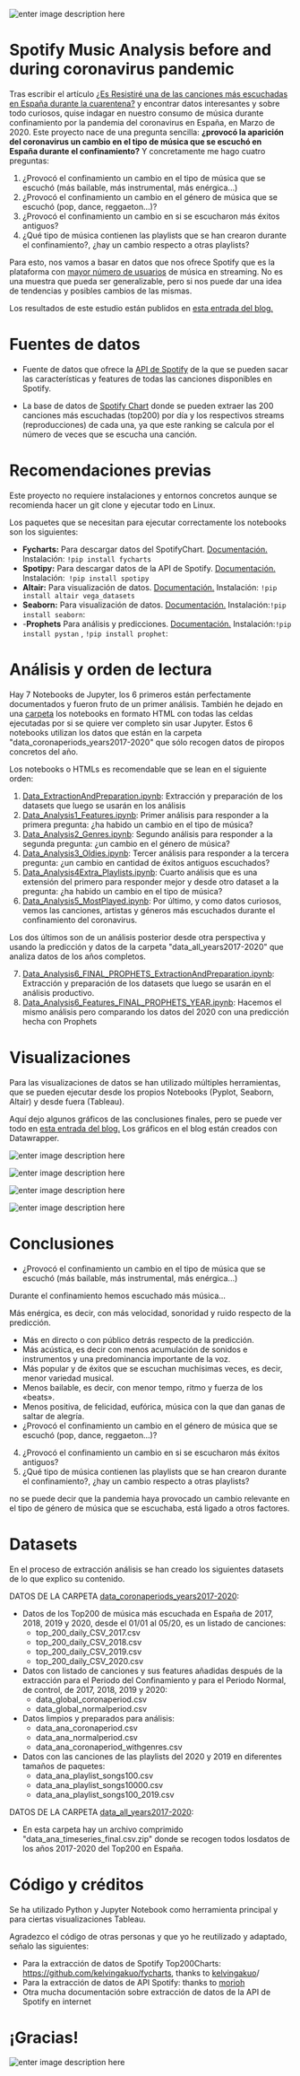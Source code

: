 ![enter image description here](images_features_distribution/portada_spotify_coronavirus_analysis.png)
# Spotify Music Analysis before and during coronavirus pandemic

Tras escribir el artículo [¿Es Resistiré una de las canciones más escuchadas en España durante la cuarentena?](https://www.akakicreations.com/es-resistire-una-de-las-canciones-mas-escuchadas-en-espana-durante-la-cuarentena/) y encontrar datos interesantes y sobre todo curiosos, quise indagar en nuestro consumo de música durante confinamiento por la pandemia del coronavirus en España, en Marzo de 2020. Este proyecto nace de una pregunta sencilla: **¿provocó la aparición del coronavirus un cambio en el tipo de música que se escuchó en España durante el confinamiento?** Y concretamente me hago cuatro preguntas:
1. ¿Provocó el confinamiento un cambio en el tipo de música que se escuchó (más bailable, más instrumental, más enérgica...)
2. ¿Provocó el confinamiento un cambio en el género de música que se escuchó (pop, dance, reggaeton...)?
3. ¿Provocó el confinamiento un cambio en si se escucharon más éxitos antiguos?
4.  ¿Qué tipo de música contienen las playlists que se han crearon durante el confinamiento?, ¿hay un cambio respecto a otras playlists?

Para esto, nos vamos a basar en datos que nos ofrece Spotify que es la plataforma con [mayor número de usuarios](https://es.statista.com/grafico/19793/usuarios-activos-y-de-pago-de-spotify/) de música en streaming. No es una muestra que pueda ser generalizable, pero si nos puede dar una idea de tendencias y posibles cambios de las mismas.

Los resultados de este estudio están publidos en [esta entrada del blog.](https://www.akakicreations.com/como-afecto-el-confinamiento-por-coronavirus-en-2020-en-el-tipo-de-musica-que-escuchamos-en-spotify-2/)

# Fuentes de datos

 - Fuente de datos que ofrece la [API de Spotify](https://developer.spotify.com/documentation/web-api/) de la que se pueden sacar las características y features de todas las canciones disponibles en Spotify.
   
 - La base de datos de [Spotify Chart](https://spotifycharts.com/regional) donde se pueden extraer las 200 canciones más escuchadas (top200) por día y los respectivos streams (reproducciones) de cada una, ya que este ranking se calcula por el número de veces que se escucha una canción.

# Recomendaciones previas

Este proyecto no requiere instalaciones y entornos concretos aunque se recomienda hacer un git clone y ejecutar todo en Linux.

Los paquetes que se necesitan para ejecutar correctamente los notebooks son los siguientes:

 - **Fycharts:** Para descargar datos del SpotifyChart. [Documentación.](https://pypi.org/project/fycharts/) Instalación: ```!pip install fycharts```
 - **Spotipy:** Para descargar datos de la API de Spotify. [Documentación.](https://spotipy.readthedocs.io/en/2.16.0/) Instalación:``` !pip install spotipy```
 - **Altair:** Para visualización de datos. [Documentación.](https://altair-viz.github.io) Instalación: ```!pip install altair vega_datasets```
 - **Seaborn:** Para visualización de datos. [Documentación.](https://seaborn.pydata.org) Instalación:```!pip install seaborn```:
 -  -**Prophets** Para análisis y predicciones. [Documentación.](https://facebook.github.io/prophet/) Instalación:```!pip install pystan``` , ```!pip install prophet```:

# Análisis y orden de lectura
Hay 7 Notebooks de Jupyter, los 6 primeros están perfectamente documentados y fueron fruto de un primer análisis. También he dejado en una [carpeta](notebooks_inHTML) los notebooks en formato HTML con todas las celdas ejecutadas por si se quiere ver completo sin usar Jupyter. Estos 6 notebooks utilizan los datos que están en la carpeta "data_coronaperiods_years2017-2020" que sólo recogen datos de piropos concretos del año. 

Los notebooks o HTMLs es recomendable que se lean en el siguiente orden:
1. [Data_ExtractionAndPreparation.ipynb](Data_ExtractionAndPreparation.ipynb): Extracción y preparación de los datasets que luego se usarán en los análisis
2. [Data_Analysis1_Features.ipynb](Data_Analysis1_Features.ipynb): Primer análisis para responder a la primera pregunta: ¿ha habido un cambio en el tipo de música?
3. [Data_Analysis2_Genres.ipynb](Data_Analysis2_genres.ipynb): Segundo análisis para responder a la segunda pregunta: ¿un cambio en el género de música?
4. [Data_Analysis3_Oldies.ipynb](Data_Analysis3_oldies.ipynb): Tercer análisis para responder a la tercera pregunta: ¿un cambio en cantidad de éxitos antiguos escuchados?
5. [Data_Analysis4Extra_Playlists.ipynb](Data_Analysis4Extra_Playlists.ipynb): Cuarto análisis que es una extensión del primero para responder mejor y desde otro dataset a la pregunta: ¿ha habido un cambio en el tipo de música?
6. [Data_Analysis5_MostPlayed.ipynb](Data_Analysis5_MostPlayed.ipynb): Por último, y como datos curiosos, vemos las canciones, artistas y géneros más escuchados durante el confinamiento del coronavirus.

Los dos últimos son de un análisis posterior desde otra perspectiva y usando la predicción y datos de la carpeta "data_all_years2017-2020" que analiza datos de los años completos.

7. [Data_Analysis6_FINAL_PROPHETS_ExtractionAndPreparation.ipynb](7.Data_Analysis6_FINAL_PROPHETS_ExtractionAndPreparation.ipynb): Extracción y preparación de los datasets que luego se usarán en el análisis productivo.
8. [Data_Analysis6_Features_FINAL_PROPHETS_YEAR.ipynb](8.Data_Analysis6_Features_FINAL_PROPHETS_YEAR.ipynb): Hacemos el mismo análisis pero comparando los datos del 2020 con una predicción hecha con Prophets

# Visualizaciones

Para las visualizaciones de datos se han utilizado múltiples herramientas, que se pueden ejecutar desde los propios Notebooks (Pyplot, Seaborn, Altair) y desde fuera (Tableau).

Aquí dejo algunos gráficos de las conclusiones finales, pero se puede ver todo en [esta entrada del blog.](https://www.akakicreations.com/como-afecto-el-confinamiento-por-coronavirus-en-2020-en-el-tipo-de-musica-que-escuchamos-en-spotify-2/) Los gráficos en el blog están creados con Datawrapper.

![enter image description here](images_features_distribution/danceability1.png)

![enter image description here](images_features_distribution/danceability2.png)

![enter image description here](images_features_distribution/genres.png)

![enter image description here](images_features_distribution/oldies.png)

# Conclusiones

 - ¿Provocó el confinamiento un cambio en el tipo de música que se escuchó (más bailable, más instrumental, más enérgica...)

Durante el confinamiento hemos escuchado más música…

Más enérgica, es decir, con más velocidad, sonoridad y ruido respecto de la predicción.
- Más en directo o con público detrás respecto de la predicción.
- Más acústica, es decir con menos acumulación de sonidos e instrumentos y una predominancia importante de la voz.
- Más popular y de éxitos que se escuchan muchísimas veces, es decir, menor variedad musical.
- Menos bailable, es decir, con menor tempo, ritmo y fuerza de los «beats».
- Menos positiva, de felicidad, eufórica, música con la que dan ganas de saltar de alegría.
- ¿Provocó el confinamiento un cambio en el género de música que se escuchó (pop, dance, reggaeton...)?

4. ¿Provocó el confinamiento un cambio en si se escucharon más éxitos antiguos?
5.  ¿Qué tipo de música contienen las playlists que se han crearon durante el confinamiento?, ¿hay un cambio respecto a otras playlists?


no se puede decir que la pandemia haya provocado un cambio relevante en el tipo de género de música que se escuchaba, está ligado a otros factores.
# Datasets
En el proceso de extracción análisis se han creado los siguientes datasets de lo que explico su contenido.

DATOS DE LA CARPETA  [data_coronaperiods_years2017-2020](data_coronaperiods_years2017-2020):
 - Datos de los Top200 de música más escuchada en España de 2017, 2018, 2019 y 2020, desde el 01/01 al 05/20, es un listado de canciones: 
	 - top_200_daily_CSV_2017.csv
	 - top_200_daily_CSV_2018.csv
	 - top_200_daily_CSV_2019.csv
	 - top_200_daily_CSV_2020.csv
- Datos con listado de canciones y sus features añadidas después de la extracción para el Periodo del Confinamiento y para el Periodo Normal, de control, de 2017, 2018, 2019 y 2020:
	- data_global_coronaperiod.csv
	- data_global_normalperiod.csv
- Datos limpios y preparados para análisis:
	- data_ana_coronaperiod.csv
	- data_ana_normalperiod.csv
	- data_ana_coronaperiod_withgenres.csv
- Datos con las canciones de las playlists del 2020 y 2019 en diferentes tamaños de paquetes:
	- data_ana_playlist_songs100.csv
	- data_ana_playlist_songs10000.csv
	- data_ana_playlist_songs100_2019.csv
	
DATOS DE LA CARPETA  [data_all_years2017-2020](data_all_years2017-2020):
- En esta carpeta hay un archivo comprimido "data_ana_timeseries_final.csv.zip" donde se recogen todos losdatos de los años 2017-2020 del Top200 en España.

# Código y créditos

Se ha utilizado Python y Jupyter Notebook como herramienta principal y para ciertas visualizaciones Tableau.

Agradezco el código de otras personas y que yo he reutilizado y adaptado, señalo las siguientes:
 - Para la extracción de datos de Spotify Top200Charts: https://github.com/kelvingakuo/fycharts, thanks to [kelvingakuo](https://github.com/kelvingakuo)/
 - Para la extracción de datos de API Spotify: thanks to [morioh](https://morioh.com/p/31b8a607b2b0)
 - Otra mucha documentación sobre extracción de datos de la API de Spotify en internet

# ¡Gracias!

![enter image description here](images_features_distribution/giphy_rock.gif)
<!--stackedit_data:
eyJoaXN0b3J5IjpbMTIzMzg0MTMzMiwxMzMxODgyOTAxLDMzNT
YxNTg0NiwtMTk3NjM4NTE3MCwtMTI5MjMyNDc5OCwtMTg4NDU0
ODkzOSwyMDg0NjY2NjksLTE0NDkyOTgyNzAsMTU5MjM4NTEyMi
w3NDQ2MjE4MzAsNjE5NzQ2NTk5LC02NzM2ODY0NTksMjM5MTQ1
ODE1LDg2NDY3MTgyOCw5MTEzODc5MjYsLTE1MDEwMjM5LDYzMj
gyMTk1MCw1MTU3MTA3ODgsLTQ5NDQ5MTA0OSwxNDQ5NDcxMTc3
XX0=
-->